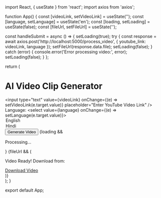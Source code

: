 import React, { useState } from 'react';
import axios from 'axios';

function App() {
  const [videoLink, setVideoLink] = useState('');
  const [language, setLanguage] = useState('en');
  const [loading, setLoading] = useState(false);
  const [fileUrl, setFileUrl] = useState('');

  const handleSubmit = async () => {
    setLoading(true);
    try {
      const response = await axios.post('http://localhost:5000/process_video', {
        youtube_link: videoLink,
        language
      });
      setFileUrl(response.data.file);
      setLoading(false);
    } catch (error) {
      console.error('Error processing video:', error);
      setLoading(false);
    }
  };

  return (
    <div className="App">
      <h1>AI Video Clip Generator</h1>
      <input
        type="text"
        value={videoLink}
        onChange={(e) => setVideoLink(e.target.value)}
        placeholder="Enter YouTube Video Link"
      />
      <div>
        <label>Language:</label>
        <select value={language} onChange={(e) => setLanguage(e.target.value)}>
          <option value="en">English</option>
          <option value="hi">Hindi</option>
        </select>
      </div>
      <button onClick={handleSubmit}>Generate Video</button>
      {loading && <p>Processing...</p>}
      {fileUrl && (
        <div>
          <p>Video Ready! Download from:</p>
          <a href={fileUrl} download>
            Download Video
          </a>
        </div>
      )}
    </div>
  );
}

export default App;
